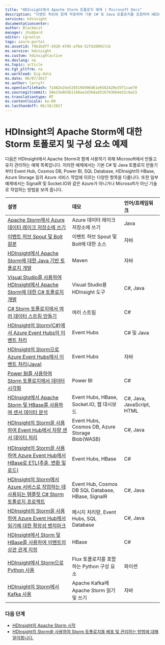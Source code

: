 ```yaml
---
title: "HDInsight에서 Apache Storm 토폴로지 예제 | Microsoft Docs"
description: "이벤트 허브와 함께 작동하며 기본 C# 및 Java 토폴로지를 포함하여 HDInsight에서 Apache Storm을 통해 생성 및 테스트된 Storm 토폴로지 예제 목록입니다."
services: hdinsight
documentationcenter: 
author: Blackmist
manager: jhubbard
editor: cgronlun
tags: azure-portal
ms.assetid: f9b1bdff-5928-4705-a76d-52fd200917cb
ms.service: hdinsight
ms.custom: hdinsightactive
ms.devlang: na
ms.topic: article
ms.tgt_pltfrm: na
ms.workload: big-data
ms.date: 08/07/2017
ms.author: larryfr
ms.openlocfilehash: 71482e24e519319d506d61e0582420e35f1cae70
ms.sourcegitcommit: 50e23e8d3b1148ae2d36dad3167936b4e52c8a23
ms.translationtype: MT
ms.contentlocale: ko-KR
ms.lasthandoff: 08/18/2017
---
```

# <a name="example-storm-topologies-and-components-for-apache-storm-on-hdinsight"></a>HDInsight의 Apache Storm에 대한 Storm 토폴로지 및 구성 요소 예제

다음은 HDInsight에서 Apache Storm과 함께 사용하기 위해 Microsoft에서 만들고 유지 관리하는 예제 목록입니다. 이러한 예제에서는 기본 C# 및 Java 토폴로지 만들기부터 Event Hub, Cosmos DB, Power BI, SQL Database, HDInsight의 HBase, Azure Storage 등의 Azure 서비스 작업에 이르는 다양한 항목을 다룹니다. 또한 일부 예제에서는 SignalR 및 Socket.IO와 같은 Azure가 아니거나 Microsoft가 아닌 기술로 작업하는 방법을 보여 줍니다.

| 설명 | 데모 | 언어/프레임워크 |
|:--- |:--- |:--- |
| [Apache Storm에서 Azure 데이터 레이크 저장소에 쓰기](hdinsight-storm-write-data-lake-store.md) |Azure 데이터 레이크 저장소에 쓰기 |Java |
| [이벤트 허브 Spout 및 Bolt 원본](https://github.com/apache/storm/tree/master/external/storm-eventhubs) |이벤트 허브 Spout 및 Bolt에 대한 소스 |자바 |
| [HDInsight에서 Apache Storm에 대한 Java 기반 토폴로지 개발][5797064f] |Maven |자바 |
| [Visual Studio를 사용하여 HDInsight에서 Apache Storm에 대한 C# 토폴로지 개발][16fce2d1] |Visual Studio용 HDInsight 도구 |C#, Java |
| [C# Storm 토폴로지에서 여러 데이터 스트림 만들기][ec5a4064] |여러 스트림 |C# |
| [HDInsight의 Storm(C#)에서 Azure Event Hubs의 이벤트 처리][844d1d81] |Event Hubs |C# 및 Java |
| [HDInsight의 Storm으로 Azure Event Hubs에서 이벤트 처리(Java)](hdinsight-storm-develop-java-event-hub-topology.md) |Event Hubs |자바 |
| [Power BI를 사용하여 Storm 토폴로지에서 데이터 시각화][94d15238] |Power BI |C# |
| [HDInsight에서 Apache Storm 및 HBase를 사용하여 센서 데이터 분석][ab894747] |Event Hubs, HBase, Socket.IO, 웹 대시보드 |C#, Java, JavaScript, HTML |
| [HDInsight의 Storm을 사용하여 Event Hub에서 차량 센서 데이터 처리][246ee964] |Event Hubs, Cosmos DB, Azure Storage Blob(WASB) |C#, Java |
| [HDInsight의 Storm을 사용하여 Azure Event Hub에서 HBase로 ETL(추출, 변환 및 로드)][b4b68194] |Event Hubs, HBase |C# |
| [HDInsight의 Storm에서 Azure 서비스로 작업하는 데 사용되는 템플릿 C# Storm 토폴로지 프로젝트][ce0c02a2] |Event Hub, Cosmos DB SQL Database, HBase, SignalR |C#, Java |
| [HDInsight의 Storm을 사용하여 Azure Event Hub에서 읽기에 대한 확장성 벤치마크][d6c540e3] |메시지 처리량, Event Hubs, SQL Database |C#, Java |
| [HDInsight에서 Storm 및 HBase를 사용하여 이벤트의 상관 관계 지정](hdinsight-storm-correlation-topology.md) |HBase |C# |
| [HDInsight에서 Storm으로 Python 사용](hdinsight-storm-develop-python-topology.md) |Flux 토폴로지를 포함하는 Python 구성 요소 |파이썬 |
| [HDInsight의 Storm에서 Kafka 사용](hdinsight-apache-storm-with-kafka.md) | Apache Kafka에 Apache Storm 읽기 및 쓰기 | 자바 |

### <a name="next-steps"></a>다음 단계

* [HDInsight의 Apache Storm 시작][2b8c3488]
* [HDInsight의 Storm을 사용하여 Storm 토폴로지를 배포 및 관리하는 방법에 대해 알아봅니다.][6eb0d3b8]

[2b8c3488]: hdinsight-apache-storm-tutorial-get-started-linux.md "HDInsight 클러스터에서 Storm을 만들고 Storm Dashboard를 사용하여 예제 토폴로지를 배포하는 방법에 대해 알아봅니다."
[6eb0d3b8]: hdinsight-storm-deploy-monitor-topology.md "배포 및 웹 기반 Storm 대시보드 및 Storm UI 또는 HDInsight 도구를 사용하여 Visual Studio에 대한 토폴로지를 관리하는 방법에 알아봅니다."
[16fce2d1]: hdinsight-storm-develop-csharp-visual-studio-topology.md "HDInsight Tools for Visual Studio를 사용하여 C# Storm 토폴로지를 만드는 방법에 대해 알아봅니다."
[5797064f]: hdinsight-storm-develop-java-topology.md "기본 단어 개수 토폴로지를 만들어 Maven을 사용하여 Java로 Storm 토폴로지를 만드는 방법에 대해 알아봅니다."
[94d15238]: hdinsight-storm-power-bi-topology.md "C# 토폴로지에서 Power BI에 데이터를 기록한 다음 데이터에서 차트 및 대시보드를 만드는 방법을 보여 줍니다."
[ec5a4064]: https://github.com/Blackmist/csharp-storm-example "C#으로 구현된 단어 개수를 수행하는 기본 Storm 토폴로지를 보여 줍니다. 또한 C# 토폴로지 내에서 여러 데이터 스트림을 만드는 방법을 보여 줍니다."
[844d1d81]: hdinsight-storm-develop-csharp-event-hub-topology.md "HDInsight의 Storm을 사용하여 Azure Event Hub에서 데이터를 읽고 쓰는 방법에 대해 알아봅니다."
[ab894747]: hdinsight-storm-sensor-data-analysis.md "HDInsight의 Apache Storm을 사용하여 Azure Event Hub에서 센서 데이터를 처리하고, D3.js를 사용하여 시각화하고, 필요한 경우 HBase에 저장하는 방법에 대해 알아봅니다."
[246ee964]: https://github.com/hdinsight/hdinsight-storm-examples/blob/master/IotExample/README.md "Storm 토폴로지를 사용하여 Azure Event Hub에서 메시지를 읽고, 데이터 참조를 위해 Azure Cosmos DB에서 문서를 읽고, Azure Storage에 데이터를 저장하는 방법에 대해 알아봅니다."
[d6c540e3]: https://github.com/hdinsight/hdinsight-storm-examples/blob/master/EventCountExample "HDInsight의 Apache Storm을 사용하여 Azure Event Hub에서 읽고 SQL Database에 저장할 때의 처리량을 보여 주는 여러 토폴로지입니다."
[b4b68194]: https://github.com/hdinsight/hdinsight-storm-examples/blob/master/RealTimeETLExample "Azure Event Hub에서 데이터를 읽고, 데이터를 집계 및 변환한 다음, HDInsight의 HBase에 저장하는 방법에 대해 알아봅니다."
[ce0c02a2]: https://github.com/hdinsight/hdinsight-storm-examples/tree/master/templates/HDInsightStormExamples "이 프로젝트에는 Event Hub, Cosmos DB 및 SQL Database와 같은 다양한 Azure 서비스와 상호 작용하는 토폴로지에 대한 Spout, Bolt 및 템플릿이 포함되어 있습니다."

